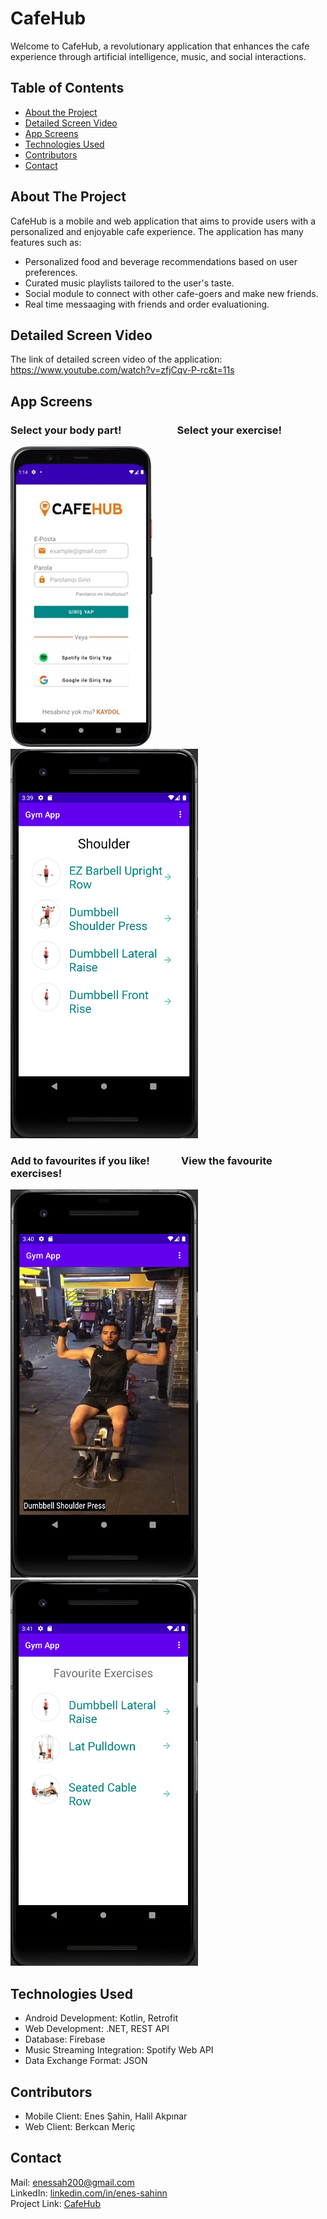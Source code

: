 # CafeHub
Welcome to CafeHub, a revolutionary application that enhances the cafe experience through artificial intelligence, music, and social interactions.

## Table of Contents
* [About the Project](#about-the-project)
* [Detailed Screen Video](#detailed-screen-video)
* [App Screens](#app-screens)
* [Technologies Used](#technologies-used)
* [Contributors](#contributors)
* [Contact](#contact)

## About The Project
CafeHub is a mobile and web application that aims to provide users with a personalized and enjoyable cafe experience. The application has many features such as:
- Personalized food and beverage recommendations based on user preferences.
- Curated music playlists tailored to the user's taste.
- Social module to connect with other cafe-goers and make new friends.
- Real time messaaging with friends and order evaluationing.

## Detailed Screen Video
The link of detailed screen video of the application: https://www.youtube.com/watch?v=zfjCqv-P-rc&t=11s

## App Screens
### Select your body part! &nbsp;&nbsp;&nbsp;&nbsp;&nbsp;&nbsp;&nbsp;&nbsp;&nbsp;&nbsp;&nbsp;&nbsp;&nbsp;&nbsp;&nbsp;&nbsp;&nbsp;&nbsp;&nbsp;&nbsp;&nbsp; Select your exercise!
![alt text](https://github.com/enes-sahinn/CustomerRecognitionApp-CafeHub-MobilClient/blob/master/app_screens/app_screen_1.jpg) &nbsp;&nbsp;&nbsp;&nbsp;&nbsp;
![alt text](https://github.com/enes-sahinn/Gym-App/blob/master/app_screen2.png)

### Add to favourites if you like! &nbsp;&nbsp;&nbsp;&nbsp;&nbsp;&nbsp;&nbsp;&nbsp;&nbsp;&nbsp;&nbsp; View the favourite exercises!
![alt text](https://github.com/enes-sahinn/Gym-App/blob/master/app_screen3.png) &nbsp;&nbsp;&nbsp;&nbsp;&nbsp;
![alt text](https://github.com/enes-sahinn/Gym-App/blob/master/app_screen4.png)

## Technologies Used
- Android Development: Kotlin, Retrofit
- Web Development: .NET, REST API
- Database: Firebase
- Music Streaming Integration: Spotify Web API
- Data Exchange Format: JSON

## Contributors
- Mobile Client: Enes Şahin, Halil Akpınar
- Web Client: Berkcan Meriç

## Contact
Mail: enessah200@gmail.com\
LinkedIn: [linkedin.com/in/enes-sahinn](https://www.linkedin.com/in/enes-sahinn/)\
Project Link: [CafeHub](https://github.com/enes-sahinn/CustomerRecognitionApp-CafeHub-MobilClient)




